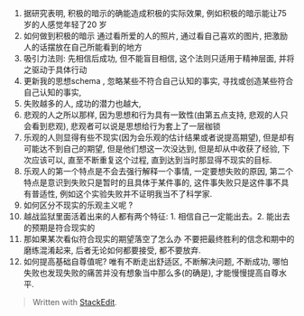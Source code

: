 1. 据研究表明, 积极的暗示的确能造成积极的实际效果, 例如积极的暗示能让75 岁的人感觉年轻了20 岁
2. 如何做到积极的暗示
 通过看所爱的人的照片, 通过看自己喜欢的图片, 把激励人的话摆放在自己所能看到的地方
4. 吸引力法则: 先相信后成功, 但不能盲目相信, 这个法则只适用于精神层面, 并将之驱动于具体行动
5. 更新我的思想schema , 忽略某些不符合自己认知的事实, 寻找或创造某些符合自己认知的事实, 
6. 失败越多的人, 成功的潜力也越大, 
7. 悲观的人之所以那样, 因为思想和行为具有一致性(由第五点支持, 悲观的人只会看到悲观), 悲观者可以说是思想给行为套上了一层枷锁
8. 乐观的人则显得有些不现实(因为会乐观的估计结果或者说提高期望), 但是却有可能达不到自己的期望, 但是他们想这一次没达到, 但是却从中收获了经验, 下次应该可以, 直至不断重复这个过程, 直到达到当时那显得不现实的目标. 
9. 乐观人的第一个特点是不会去强行解释一个事情, 一定要想失败的原因, 第二个特点是意识到失败只是暂时的且具体于某件事的, 这件事失败只是这件事不具有普适性, 例如这个实验失败并不证明我当不了科学家. 
10. 如何区分不现实的乐观主义呢 ?
11. 越战监狱里面活着出来的人都有两个特征: 1. 相信自己一定能出去。2. 能出去的预期是符合现实的
12. 那如果某次看似符合现实的期望落空了怎么办 
 不要把最终胜利的信念和期中的磨练混淆起来, 后者无论如何都要接受, 都不要放弃. 
14. 如何提高基础自尊值呢? 唯有不断走出舒适区, 不断解决问题, 不断成功, 哪怕失败也发现失败的痛苦并没有想象当中那么多(的确是), 才能慢慢提高自尊水平. 


> Written with [StackEdit](https://stackedit.io/).
<!--stackedit_data:
eyJoaXN0b3J5IjpbLTYzMTQ0OTU0NCw3MzA5OTgxMTZdfQ==
-->